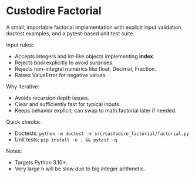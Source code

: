 # Custodire Factorial

A small, importable factorial implementation with explicit input validation, doctest examples, and a pytest-based unit test suite.

Input rules:
- Accepts integers and int-like objects implementing __index__.
- Rejects bool explicitly to avoid surprises.
- Rejects non-integral numerics like float, Decimal, Fraction.
- Raises ValueError for negative values.

Why iterative:
- Avoids recursion depth issues.
- Clear and sufficiently fast for typical inputs.
- Keeps behavior explicit; can swap to math.factorial later if needed.

Quick checks:
- Doctests: `python -m doctest -v src/custodire_factorial/factorial.py`
- Unit tests: `pip install -e . && pytest -q`

Notes:
- Targets Python 3.10+.
- Very large n will be slow due to big integer arithmetic.
